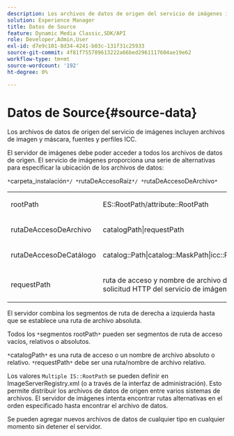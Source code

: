 ```yaml
---
description: Los archivos de datos de origen del servicio de imágenes incluyen archivos de imagen y máscara, fuentes y perfiles ICC.
solution: Experience Manager
title: Datos de Source
feature: Dynamic Media Classic,SDK/API
role: Developer,Admin,User
exl-id: d7e9c101-8d34-4241-b03c-131f31c25933
source-git-commit: 4f81f755789613222a66bed2961117604ae19e62
workflow-type: tm+mt
source-wordcount: '192'
ht-degree: 0%

---
```


# Datos de Source{#source-data}

Los archivos de datos de origen del servicio de imágenes incluyen archivos de imagen y máscara, fuentes y perfiles ICC.

El servidor de imágenes debe poder acceder a todos los archivos de datos de origen. El servicio de imágenes proporciona una serie de alternativas para especificar la ubicación de los archivos de datos:

`*`carpeta_instalación`*/ *`rutaDeAccesoRaíz`*/ *`rutaDeAccesoDeArchivo`*`

<table id="simpletable_26686444C7EF46D6BC4C0490C8010BF9"> 
 <tr class="strow"> 
  <td class="stentry"> <p><span class="codeph"> <span class="varname"> rootPath</span></span> </p></td> 
  <td class="stentry"> <p><span class="codeph"> ES::RootPath/attribute::RootPath</span> </p></td> 
 </tr> 
 <tr class="strow"> 
  <td class="stentry"> <p><span class="codeph"> <span class="varname"> rutaDeAccesoDeArchivo </span></span> </p></td> 
  <td class="stentry"> <p><span class="codeph"> catalogPath|requestPath</span> </p></td> 
 </tr> 
 <tr class="strow"> 
  <td class="stentry"> <p><span class="codeph"> <span class="varname"> rutaDeAccesoDeCatálogo</span></span> </p></td> 
  <td class="stentry"> <p><span class="codeph"> catalog::Path|catalog::MaskPath|icc::ProfilePath|font::FontPath|font::MetricsPath</span> </p></td> 
 </tr> 
 <tr class="strow"> 
  <td class="stentry"> <p><span class="codeph"> <span class="varname"> requestPath</span></span> </p></td> 
  <td class="stentry"> <p><span class="codeph"> ruta de acceso y nombre de archivo de imagen relativo especificados en una solicitud HTTP del servicio de imágenes</span> </p></td> 
 </tr> 
</table>

El servidor combina los segmentos de ruta de derecha a izquierda hasta que se establece una ruta de archivo absoluta.

Todos los `*`segmentos rootPath`*` pueden ser segmentos de ruta de acceso vacíos, relativos o absolutos.

`*`catalogPath`*` es una ruta de acceso o un nombre de archivo absoluto o relativo. `*`requestPath`*` debe ser una ruta/nombre de archivo relativo.

Los valores `Multiple IS::RootPath` se pueden definir en ImageServerRegistry.xml (o a través de la interfaz de administración). Esto permite distribuir los archivos de datos de origen entre varios sistemas de archivos. El servidor de imágenes intenta encontrar rutas alternativas en el orden especificado hasta encontrar el archivo de datos.

Se pueden agregar nuevos archivos de datos de cualquier tipo en cualquier momento sin detener el servidor.
